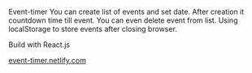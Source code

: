 Event-timer
You can create list of events and set date. After creation it countdown time till event.
You can even delete event from list. 
Using localStorage to store events after closing browser.


Build with React.js



<a href="event-timer.netlify.com">event-timer.netlify.com</a>
